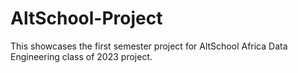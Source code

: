 # AltSchool-Project
This showcases the first semester project for AltSchool Africa Data Engineering class of 2023 project.
